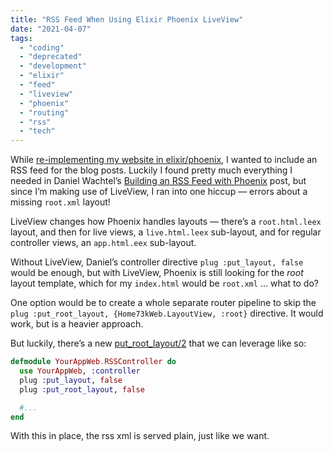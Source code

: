 ```yaml
---
title: "RSS Feed When Using Elixir Phoenix LiveView"
date: "2021-04-07"
tags: 
  - "coding"
  - "deprecated"
  - "development"
  - "elixir"
  - "feed"
  - "liveview"
  - "phoenix"
  - "routing"
  - "rss"
  - "tech"
---
```


While [re-implementing my website in elixir/phoenix](https://73k.us/blog/blog-incorporated-2021), I wanted to include an RSS feed for the blog posts. Luckily I found pretty much everything I needed in Daniel Wachtel’s [Building an RSS Feed with Phoenix](https://danielwachtel.com/phoenix/building-rss-feed-phoenix) post, but since I’m making use of LiveView, I ran into one hiccup — errors about a missing `root.xml` layout!

LiveView changes how Phoenix handles layouts — there’s a `root.html.leex` layout, and then for live views, a `live.html.leex` sub-layout, and for regular controller views, an `app.html.eex` sub-layout.

Without LiveView, Daniel’s controller directive `plug :put_layout, false` would be enough, but with LiveView, Phoenix is still looking for the _root_ layout template, which for my `index.html` would be `root.xml` … what to do?

One option would be to create a whole separate router pipeline to skip the `plug :put_root_layout, {Home73kWeb.LayoutView, :root}` directive. It would work, but is a heavier approach.

But luckily, there’s a new [put\_root\_layout/2](https://hexdocs.pm/phoenix/Phoenix.Controller.html#put_root_layout/2) that we can leverage like so:

```elixir
defmodule YourAppWeb.RSSController do
  use YourAppWeb, :controller
  plug :put_layout, false
  plug :put_root_layout, false

  #...
end
```

With this in place, the rss xml is served plain, just like we want.
